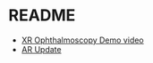 # README

- [XR Ophthalmoscopy Demo video](https://www.youtube.com/watch?v=SeZWd4VCrD0)
- [AR Update](AR_joystickAndSlider.md)
